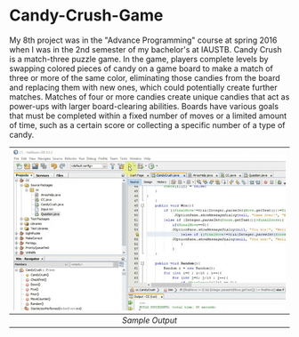 # Candy-Crush-Game

My 8th project was in the "Advance Programming" course at spring 2016 when I was in the 2nd semester of my bachelor's at IAUSTB. Candy Crush is a  match-three puzzle game. In the game, players complete levels by swapping colored pieces of candy on a game board to make a match of three or more of the same color, eliminating those candies from the board and replacing them with new ones, which could potentially create further matches. Matches of four or more candies create unique candies that act as power-ups with larger board-clearing abilities. Boards have various goals that must be completed within a fixed number of moves or a limited amount of time, such as a certain score or collecting a specific number of a type of candy. 


| <img src="01.gif" alt="Pair Game" width="700"/> | 
|:--:| 
| *Sample Output* |


